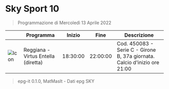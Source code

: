 # Sky Sport 10
> Programmazione di Mercoledì 13 Aprile 2022

||Programma|Inizio|Fine|Descrizione|
|---|---|---|---|---|
|![Icon](https://guidatv.sky.it/uuid/707b760d-9046-4a64-9650-2c3777fcf285/cover?md5ChecksumParam=a376c01cb0c1b79471aab8aae459bf57)|Reggiana - Virtus Entella (diretta)|18:30:00|22:00:00|Cod. 450083 - Serie C - Girone B, 37a giornata. Calcio d&#039;inizio ore 21:00



 > epg-it 0.1.0, MatMasIt - Dati epg SKY